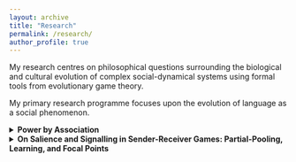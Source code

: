 ```yaml
---
layout: archive
title: "Research"
permalink: /research/
author_profile: true
---
```


My research centres on philosophical questions surrounding the biological and cultural evolution of complex social-dynamical systems using formal tools from evolutionary game theory.

My primary research programme focuses upon the evolution of language as a social phenomenon.

<details>
   <summary><a> <strong> Power by Association </strong></a> </summary>
      <p>
         We examine how power might influence the cultural evolution of inequitable norms between discernible groups (such as gender or racial groups) in a population of otherwise identical individuals.
      </p>
      <p>
         [Pre-Print Version Available Here.](http://philsci-archive.pitt.edu/14318/) (Please cite published version, if available.)
      </p>
      <p>
         Recommended citation: LaCroix, Travis and Cailin O'Connor. (2018). "Power by Association." Unpublished.
      </p>
</details>

<details>
   <summary><a> <strong> On Salience and Signalling in Sender-Receiver Games: Partial-Pooling, Learning, and Focal Points </strong></a> </summary>
      <p>
         In Lewis&apos; (1969) conception of a signalling game, salience is offered as an explanation for how individuals may come to agree upon a linguistic convention. Skyrms (2010) offers a dynamic explanation of how signalling conventions might arise presupposing no salience whatsoever. I extend the atomic signalling game to include a variable parameter which allows for &apos;degrees&apos; of salience, thus filling in the continuum between Skyrms&apos; and Lewis&apos; respective models.
      </p>
      <p>
         [Official Version Available Here.](https://doi.org/10.1007/s11229-018-1766-z "Salience and Signaling, Synthese")
      </p>
      <p>
         [Pre-Print Version Available Here.](https://travislacroix.github.io/files/2018-03-20-Salience-and-Signalling.pdf "Salience and Signaling, Pre-Print") (Please cite official version.)
      </p>
      <p>
         Recommended citation: LaCroix, Travis. (2018). "On Salience and Signaling in Sender-Receiver Games: Partial Pooling, Learning, and Focal Points." _Synthese_. Forthcoming.
      </p>
</details>
